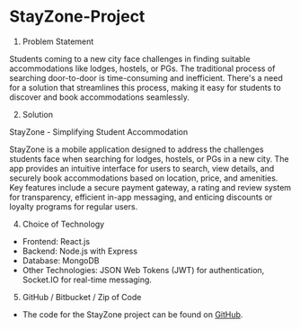 # StayZone-Project
 1) Problem Statement

Students coming to a new city face challenges in finding suitable accommodations like lodges, hostels, or PGs. The traditional process of searching door-to-door is time-consuming and inefficient. There's a need for a solution that streamlines this process, making it easy for students to discover and book accommodations seamlessly.

2) Solution

StayZone - Simplifying Student Accommodation

StayZone is a mobile application designed to address the challenges students face when searching for lodges, hostels, or PGs in a new city. The app provides an intuitive interface for users to search, view details, and securely book accommodations based on location, price, and amenities. Key features include a secure payment gateway, a rating and review system for transparency, efficient in-app messaging, and enticing discounts or loyalty programs for regular users.

4) Choice of Technology

- Frontend: React.js  
- Backend: Node.js with Express  
- Database: MongoDB  
- Other Technologies: JSON Web Tokens (JWT) for authentication, Socket.IO for real-time messaging.

5) GitHub / Bitbucket / Zip of Code

- The code for the StayZone project can be found on [GitHub](https://github.com/rishisingh1034/StayZone-Project/tree/main).

